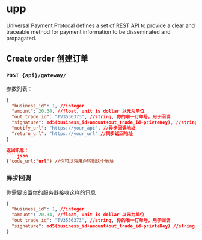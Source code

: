 # upp
Universal Payment Protocal defines a set of REST API to provide a clear and traceable method for payment information to be disseminated and propagated.

## Create order 创建订单
### `POST {api}/gateway/`
参数列表：
``` json
{
  "business_id": 1, //integer
  "amount": 20.34, //float, unit is dollar 以元为单位
  "out_trade_id": "TV3536373", //string, 你的唯一订单号，用于回调
  "signature": md5(business_id+amount+out_trade_id+privteKey), //string privateKey = 密钥
  "notify_url": "https://your_api", //异步回调地址
  "return_url": "https://your_url" //同步返回地址
}

返回讯息：
``` json
{"code_url:"url"} //你可以将用户转到这个地址 
```

### 异步回调
你需要设置你的服务器接收这样的讯息
``` json
{
  "business_id": 1, //integer
  "amount": 20.34, //float, unit is dollar 以元为单位
  "out_trade_id": "TV3536373", //string, 你的唯一订单号，用于回调
  "signature": md5(business_id+amount+out_trade_id+privteKey) //string privateKey = 密钥
}
```
